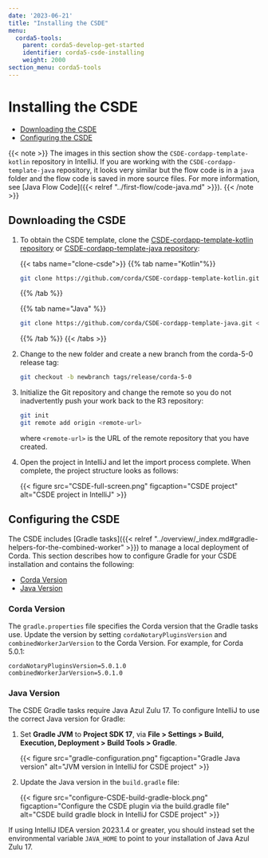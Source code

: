 ```yaml
---
date: '2023-06-21'
title: "Installing the CSDE"
menu:
  corda5-tools:
    parent: corda5-develop-get-started
    identifier: corda5-csde-installing
    weight: 2000
section_menu: corda5-tools
---
```


# Installing the CSDE

* [Downloading the CSDE](#downloading-the-csde)
* [Configuring the CSDE](#configuring-the-csde)

{{< note >}}
The images in this section show the `CSDE-cordapp-template-kotlin` repository in IntelliJ. If you are working with the `CSDE-cordapp-template-java` repository, it looks very similar but the flow code is in a `java` folder and the flow code is saved in more source files. For more information, see [Java Flow Code]({{< relref "../first-flow/code-java.md" >}}).
{{< /note >}}

## Downloading the CSDE

1. To obtain the CSDE template, clone the [CSDE-cordapp-template-kotlin repository](https://github.com/corda/CSDE-cordapp-template-kotlin/tree/release/corda-5-0) or [CSDE-cordapp-template-java repository](https://github.com/corda/CSDE-cordapp-template-java/tree/release/corda-5-0):

   {{< tabs name="clone-csde">}}
   {{% tab name="Kotlin"%}}
   ```sh
   git clone https://github.com/corda/CSDE-cordapp-template-kotlin.git <local-folder>
   ```
   {{% /tab %}}

   {{% tab name="Java" %}}
   ```sh
   git clone https://github.com/corda/CSDE-cordapp-template-java.git <local-folder>
   ```
   {{% /tab %}}
   {{< /tabs >}}

2. Change to the new folder and create a new branch from the corda-5-0 release tag:

   ```sh
   git checkout -b newbranch tags/release/corda-5-0
   ```

3. Initialize the Git repository and change the remote so you do not inadvertently push your work back to the R3 repository:

   ```sh
   git init
   git remote add origin <remote-url>
   ```

   where `<remote-url>` is the URL of the remote repository that you have created.

4. Open the project in IntelliJ and let the import process complete.
   When complete, the project structure looks as follows:

   {{< figure src="CSDE-full-screen.png" figcaption="CSDE project" alt="CSDE project in IntelliJ" >}}

## Configuring the CSDE

The CSDE includes [Gradle tasks]({{< relref "../overview/_index.md#gradle-helpers-for-the-combined-worker" >}}) to manage a local deployment of Corda. This section describes how to configure Gradle for your CSDE installation and contains the following:

* [Corda Version](#corda-version)
* [Java Version](#java-version)

### Corda Version

The `gradle.properties` file specifies the Corda version that the Gradle tasks use. Update the version by setting `cordaNotaryPluginsVersion` and `combinedWorkerJarVersion` to the Corda Version. For example, for Corda 5.0.1:

```shell
cordaNotaryPluginsVersion=5.0.1.0
combinedWorkerJarVersion=5.0.1.0
```

### Java Version

 The CSDE Gradle tasks require Java Azul Zulu 17. To configure IntelliJ to use the correct Java version for Gradle:

1. Set **Gradle JVM** to **Project SDK 17**, via **File > Settings > Build, Execution, Deployment > Build Tools > Gradle**.

   {{< figure src="gradle-configuration.png" figcaption="Gradle Java version" alt="JVM version in IntelliJ for CSDE project" >}}

2. Update the Java version in the `build.gradle` file:

   {{< figure src="configure-CSDE-build-gradle-block.png" figcaption="Configure the CSDE plugin via the build.gradle file" alt="CSDE build gradle block in IntelliJ for CSDE project" >}}

If using IntelliJ IDEA version 2023.1.4 or greater, you should instead set the environmental variable `JAVA_HOME` to point to your installation of Java Azul Zulu 17.
